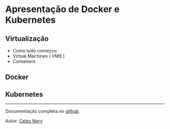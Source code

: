 # Apresentação de Docker e Kubernetes

## Virtualização
- Como tudo começou
- Virtual Machines ( VMS )
- Containers


## Docker

## Kubernetes

---
Documentação completa no [github](https://github.com/celsonery/kubernetes-docs).

Autor: [Celso Nery](https://github.com/celsonery)